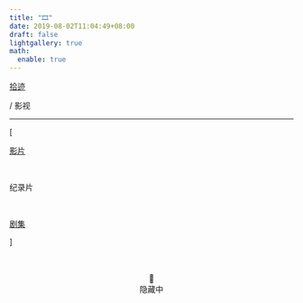 ```yaml
---
title: "🎞️"
date: 2019-08-02T11:04:49+08:00
draft: false
lightgallery: true
math:
  enable: true
---
```


<div class="nav-tab">
  <a href="../../cages"><p class="not">拾迹</p></a>
  <p class="now">/&nbsp;影视</p>
</div>

---

<div class="nav-tab">
  <p class="bord">[</p>
  <a href="../movies"><p class="not">影片</p></a>&nbsp;
  <p class="now">纪录片</p>&nbsp;
  <a href="../movies-drama"><p class="not">剧集</p></a>
  <p class="bord">]</p>
</div>


<center><br><br>🔐<br>隐藏中</center>
